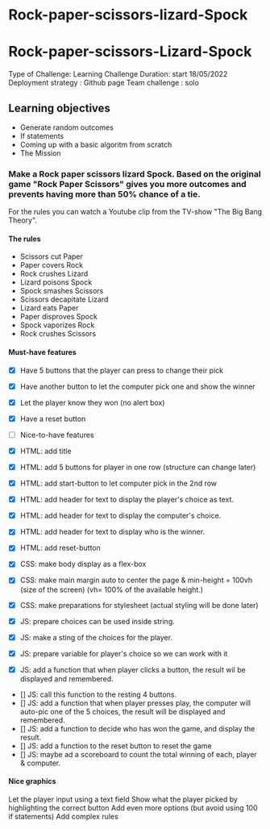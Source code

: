 # Rock-paper-scissors-lizard-Spock


# Rock-paper-scissors-Lizard-Spock</h1>
Type of Challenge: Learning Challenge
Duration: start 18/05/2022
Deployment strategy : Github page
Team challenge : solo

## Learning objectives

- Generate random outcomes
- If statements
- Coming up with a basic algoritm from scratch
- The Mission

### Make a Rock paper scissors lizard Spock. Based on the original game "Rock Paper Scissors" gives you more outcomes and prevents having more than 50% chance of a tie.
For the rules you can watch a Youtube clip from the TV-show "The Big Bang Theory".

#### The rules
- Scissors cut Paper
- Paper covers Rock
- Rock crushes Lizard
- Lizard poisons Spock
- Spock smashes Scissors
- Scissors decapitate Lizard
- Lizard eats Paper
- Paper disproves Spock
- Spock vaporizes Rock
- Rock crushes Scissors

#### Must-have features

- [x] Have 5 buttons that the player can press to change their pick
- [x] Have another button to let the computer pick one and show the winner
- [x] Let the player know they won (no alert box)
- [x] Have a reset button
- [ ] Nice-to-have features

- [x] HTML: add title
- [x] HTML: add 5 buttons for player in one row (structure can change later)
- [x] HTML: add start-button to let computer pick in the 2nd row
- [x] HTML: add header for text to display the player's choice as text.
- [x] HTML: add header for text to display the computer's choice.
- [x] HTML: add header for text to display who is the winner.
- [x] HTML: add reset-button

- [x] CSS: make body display as a flex-box
- [x] CSS: make main margin auto to center the page & min-height = 100vh (size of the screen)
  (vh= 100% of the available height.)
- [x] CSS: make preparations for stylesheet (actual styling will be done later)
- [x] JS: prepare choices can be used inside string.
- [x] JS: make a sting of the choices for the player.
- [x] JS: prepare variable for player's choice so we can work with it
- [x] JS: add a function that when player clicks a button, the result wil be displayed and remembered.
- [] JS: call this function to the resting 4 buttons.
- [] JS: add a function that when player presses play, the computer will auto-pic one of the 5 choices, the result will be displayed and remembered.
- [] JS: add a function to decide who has won the game, and display the result.
- [] JS: add a function to the reset button to reset the game
- [] JS: maybe ad a scoreboard to count the total winning of each, player & computer.






#### Nice graphics
Let the player input using a text field
Show what the player picked by highlighting the correct button
Add even more options (but avoid using 100 if statements)
Add complex rules